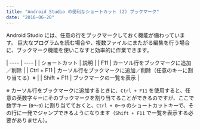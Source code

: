 ```yaml
---
title: "Android Studio の便利なショートカット (2) ブックマーク"
date: "2016-06-20"
---
```


Android Studio には、任意の行をブックマークしておく機能が備わっています。
巨大なプログラムを読む場合や、複数ファイルにまたがる編集を行う場合に、ブックマーク機能を使いこなすと効率的に作業できます。

| ---- | ---- |
| ショートカット | 説明 |
| F11 | カーソル行をブックマークに追加／削除 |
| Ctrl + F11 | カーソル行をブックマークに追加／削除（任意のキーに割り当てる）※ |
| Shift + F11 | ブックマークの一覧を表示 |

※ カーソル行をブックマークに追加するときに、`Ctrl + F11` を使用すると、任意の英数字キーにそのブックマークを割り当てることができるのですが、ここで数字キー (`0`～`9`) に割り当てておくと、`Ctrl + 0～9` のショートカットキーで、その行に一発でジャンプできるようになります（`Shift + F11` で一覧を表示する必要がありません）。

